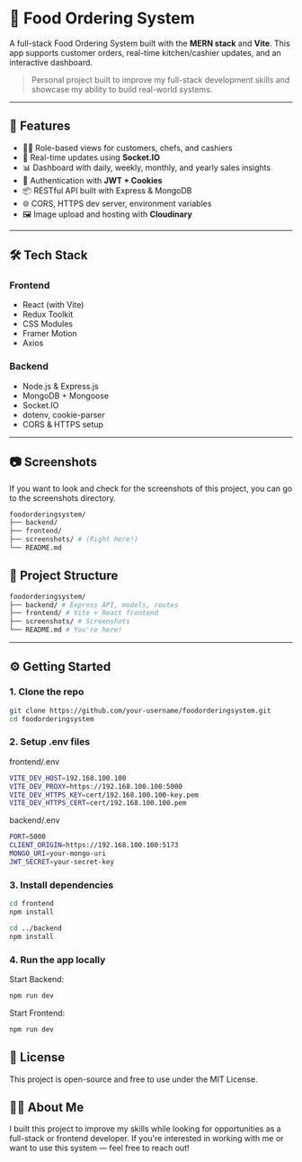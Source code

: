 # 🍔 Food Ordering System

A full-stack Food Ordering System built with the **MERN stack** and **Vite**. This app supports customer orders, real-time kitchen/cashier updates, and an interactive dashboard.

> Personal project built to improve my full-stack development skills and showcase my ability to build real-world systems.

---

## 🚀 Features

- 🧑‍🍳 Role-based views for customers, chefs, and cashiers
- 🔁 Real-time updates using **Socket.IO**
- 📊 Dashboard with daily, weekly, monthly, and yearly sales insights
- 🔐 Authentication with **JWT + Cookies**
- 📦 RESTful API built with Express & MongoDB
- 🌐 CORS, HTTPS dev server, environment variables
- 🖼️ Image upload and hosting with **Cloudinary**

---

## 🛠️ Tech Stack

### Frontend
- React (with Vite)
- Redux Toolkit
- CSS Modules
- Framer Motion
- Axios

### Backend
- Node.js & Express.js
- MongoDB + Mongoose
- Socket.IO
- dotenv, cookie-parser
- CORS & HTTPS setup

---

## 📷 Screenshots
If you want to look and check for the screenshots of this project, you can go to the screenshots directory.

```bash
foodorderingsystem/
├── backend/
├── frontend/
├── screenshots/ # (Right here!)
└── README.md
```

## 📁 Project Structure

```bash
foodorderingsystem/
├── backend/ # Express API, models, routes
├── frontend/ # Vite + React frontend
├── screenshots/ # Screenshots
└── README.md # You're here!

```
---

## ⚙️ Getting Started

### 1. Clone the repo

```bash
git clone https://github.com/your-username/foodorderingsystem.git
cd foodorderingsystem

```
### 2. Setup .env files

frontend/.env
```bash
VITE_DEV_HOST=192.168.100.100
VITE_DEV_PROXY=https://192.168.100.100:5000
VITE_DEV_HTTPS_KEY=cert/192.168.100.100-key.pem
VITE_DEV_HTTPS_CERT=cert/192.168.100.100.pem

```
backend/.env

```bash
PORT=5000
CLIENT_ORIGIN=https://192.168.100.100:5173
MONGO_URI=your-mongo-uri
JWT_SECRET=your-secret-key

```
### 3. Install dependencies

```bash
cd frontend
npm install

cd ../backend
npm install

```
### 4. Run the app locally

Start Backend:
```bash
npm run dev

```
Start Frontend:
```bash
npm run dev

```
## 📄 License
This project is open-source and free to use under the MIT License.

## 🙋‍♂️ About Me
I built this project to improve my skills while looking for opportunities as a full-stack or frontend developer. If you're interested in working with me or want to use this system — feel free to reach out!